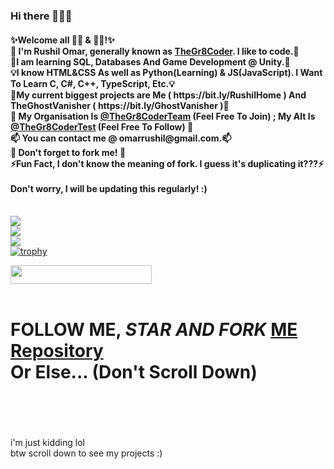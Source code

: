 ### Hi there 👋👋👋
<h4>
✨Welcome all 👩‍💻 & 👨‍💻!✨<br>
👋 I'm Rushil Omar, generally known as <a href = "https://github.com/TheGr8Coder" target="blank" >TheGr8Coder</a>. I like to code.👋<br>
🌱I am learning SQL, Databases And Game Development @ Unity.🌱<br>
💡I know HTML&CSS As well as Python(Learning) & JS(JavaScript). I Want To Learn C, C#, C++, TypeScript, Etc.💡<br>
🔭My current biggest projects are Me ( https://bit.ly/RushilHome ) And TheGhostVanisher ( https://bit.ly/GhostVanisher )🔭<br>
🏨 My Organisation Is <a href = "https://github.com/TheGr8CoderTeam" target="_blank">@TheGr8CoderTeam</a> (Feel Free To Join) ; My Alt Is <a href = "https://github.com/TheGr8CoderTest" target="_blank">@TheGr8CoderTest</a> (Feel Free To Follow) 🏨<br>
📫 You can contact me @ omarrushil@gmail.com.📫 <br>
🍴 Don't forget to fork me! 🍴<br>
⚡Fun Fact, I don't know the meaning of fork. I guess it's duplicating it???⚡<br>
<br>
Don't worry, I will be updating this regularly! :) <br><br></h4>

![](https://github-readme-stats.vercel.app/api?username=TheGr8Coder&theme=light&hide_border=false&count_private=true)<br>
![](https://github-readme-streak-stats.herokuapp.com/?user=TheGr8Coder&theme=light&hide_border=false)<br>
![](https://github-readme-stats.vercel.app/api/top-langs/?username=TheGr8Coder&theme=light&hide_border=false&count_private=true&layout=compact)<br>
[![trophy](https://github-profile-trophy.vercel.app/?username=TheGr8Coder)](https://github.com/ryo-ma/github-profile-trophy)<br>

<img src="https://komarev.com/ghpvc/?username=TheGr8Coder&color=038387&label=Total+Profile+Visits!+:)" width="226" height="30">
<br><br>
<h1>FOLLOW ME, <em>STAR AND FORK </em><u>ME Repository</u><br> Or Else... (Don't Scroll Down)</h1><br><br><br><br>
i'm just kidding lol <br>
btw scroll down to see my projects :)
